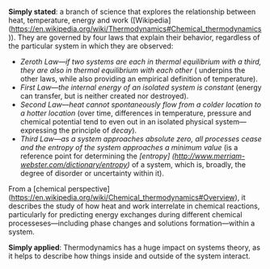 **Simply stated**: a branch of science that explores the relationship between heat, temperature, energy and work ([Wikipedia] (https://en.wikipedia.org/wiki/Thermodynamics#Chemical_thermodynamics)). They are governed by four laws that explain their behavior, regardless of the particular system in which they are observed:
* *Zeroth Law—if two systems are each in thermal equilibrium with a third, they are also in thermal equilibrium with each other* ( underpins the other laws, while also providing an empirical definition of temperature).
* *First Law—the internal energy of an isolated system is constant* 
(energy can transfer, but is neither created nor destroyed).
* *Second Law—heat cannot spontaneously flow from a colder location to a hotter location* 
(over time, differences in temperature, pressure and chemical potential tend to even out in an isolated physical system—expressing the principle of *decay*).
* *Third Law—as a system approaches absolute zero, all processes cease and the entropy of the system approaches a minimum value*
(is a reference point for determining the *[entropy] (http://www.merriam-webster.com/dictionary/entropy)* of a system, which is, broadly, the degree of disorder or uncertainty within it).

From a [chemical perspective] (https://en.wikipedia.org/wiki/Chemical_thermodynamics#Overview), it describes the study of how heat and work interrelate in chemical reactions, particularly for predicting energy exchanges during different chemical processeses—including phase changes and solutions formation—within a system.

**Simply applied**: Thermodynamics has a huge impact on systems theory, as it helps to describe how things inside and outside of the system interact. 
